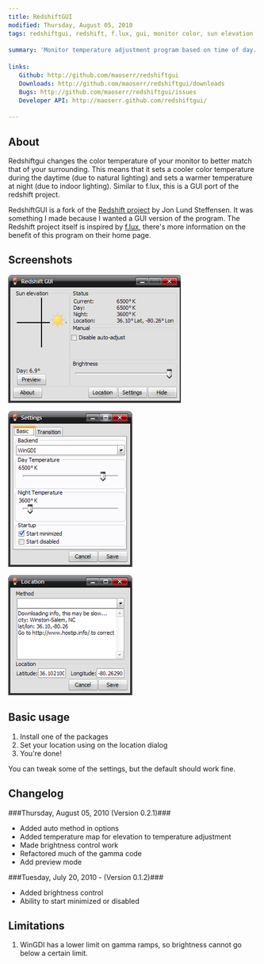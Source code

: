 ```yaml
---
title: RedshiftGUI
modified: Thursday, August 05, 2010
tags: redshiftgui, redshift, f.lux, gui, monitor color, sun elevation

summary: 'Monitor temperature adjustment program based on time of day. Helps prevent eye strain.'

links:
   Github: http://github.com/maoserr/redshiftgui
   Downloads: http://github.com/maoserr/redshiftgui/downloads
   Bugs: http://github.com/maoserr/redshiftgui/issues
   Developer API: http://maoserr.github.com/redshiftgui/

---
```


About
-----
Redshiftgui changes the color temperature of your monitor to better match that of your surrounding. This means that it sets a cooler color temperature during the daytime (due to natural lighting) and sets a warmer temperature at night (due to indoor lighting). Similar to f.lux, this is a GUI port of the redshift project.

RedshiftGUI is a fork of the [Redshift project][redshift] by Jon Lund Steffensen. It was something I made because I wanted a GUI version of the program. The Redshift project itself is inspired by [f.lux][flux], there's more information on the benefit of this program on their home page.

Screenshots
-----------
![Main dialog][screenmain]

![Settings][screensett]

![Location][screenloc]

Basic usage
-----------
 1. Install one of the packages
 2. Set your location using on the location dialog
 3. You're done!

You can tweak some of the settings, but the default should work fine.

Changelog
---------
###Thursday, August 05, 2010 (Version 0.2.1)###

 * Added auto method in options
 * Added temperature map for elevation to temperature adjustment
 * Made brightness control work
 * Refactored much of the gamma code
 * Add preview mode

###Tuesday, July 20, 2010 - (Version 0.1.2)###

 * Added brightness control
 * Ability to start minimized or disabled

Limitations
-----------
1. WinGDI has a lower limit on gamma ramps, so brightness cannot go below a
   certain limit.

[redshift]: http://jonls.dk/redshift/ "Redshift homepage"
[flux]: http://jonls.dk/redshift/ "f.lux homepage"

[screenmain]: main.png "Main dialog"
[screensett]: settings.png "Settings dialog"
[screenloc]: location.png "Location dialog"

